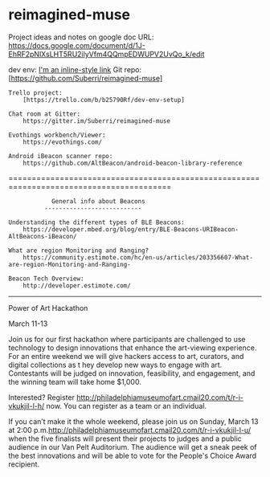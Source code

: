 # reimagined-muse

Project ideas and notes on google doc URL:
https://docs.google.com/document/d/1J-EhRF2pNlXsLHT5RU2ilyVfm4QQmpEDWUPV2UvQo_k/edit

dev env:
        [I'm an inline-style link](https://www.google.com)
    Git repo:                               
        [https://github.com/Suberri/reimagined-muse]
   
    Trello project:                          
        [https://trello.com/b/b25790Rf/dev-env-setup]
   
    Chat room at Gitter:                      
        https://gitter.im/Suberri/reimagined-muse
   
    Evothings workbench/Viewer:               
        https://evothings.com/
   
    Android iBeacon scanner repo:             
        https://github.com/AltBeacon/android-beacon-library-reference

        
 =========================================================================================

                General info about Beacons
              ---------------------------
              
    Understanding the different types of BLE Beacons:   
        https://developer.mbed.org/blog/entry/BLE-Beacons-URIBeacon-AltBeacons-iBeacon/
   
    What are region Monitoring and Ranging?
        https://community.estimote.com/hc/en-us/articles/203356607-What-are-region-Monitoring-and-Ranging-
         
    Beacon Tech Overview:
        http://developer.estimote.com/
         
         
------------------------------------------------------------------------------------------------------------   
   

Power of Art Hackathon

March 11-13

Join us for our first hackathon where participants are challenged to use technology 
to design innovations that enhance the art-viewing experience.  
For an entire weekend we will give hackers access to art, curators, and digital collections as t
hey develop new ways to engage with art. 
Contestants will be judged on innovation, feasibility, and engagement, and the winning team will take home $1,000.

Interested? Register <http://philadelphiamuseumofart.cmail20.com/t/r-i-vkukjil-l-h/> now. 
You can register as a team or an individual.

If you can’t make it the whole weekend, please join us on 
Sunday, March 13 at 2:00 p.m.<http://philadelphiamuseumofart.cmail20.com/t/r-i-vkukjil-l-u/> 
when the five finalists will present their projects to judges and a 
public audience in our Van Pelt Auditorium. 
The audience will get a sneak peek of the best innovations and 
will be able to vote for the People's Choice Award recipient.
